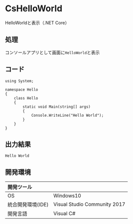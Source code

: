# CsHelloWorld
HelloWorldと表示（.NET Core）

## 処理
コンソールアプリとして画面に`HelloWorld`と表示

## コード
```
using System;

namespace Hello
{
    class Hello
    {
        static void Main(string[] args)
        {
            Console.WriteLine("Hello World");
        }
    }
}
```

## 出力結果  
```
Hello World
```
  
## 開発環境
| 開発ツール |  |
|:-|:-|
| OS | Windows10 |
| 統合開発環境(IDE) | Visual Studio Community 2017 |
| 開発言語 | Visual C# |
